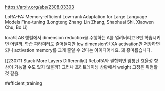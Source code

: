 https://arxiv.org/abs/2308.03303

LoRA-FA: Memory-efficient Low-rank Adaptation for Large Language Models Fine-tuning (Longteng Zhang, Lin Zhang, Shaohuai Shi, Xiaowen Chu, Bo Li)

lora의 AB 행렬에서 dimension reduction을 수행하는 A를 얼려버리고 B만 학습시키면 어떨까. 학습 파라미터도 줄어들지만 low dimension인 XA activation만 저장하면 되니 activation memory를 크게 줄일 수 있다는 아이디어네요. 꽤 흥미롭습니다.

[[230711 Stack More Layers Differently]] ReLoRA와 결합되면 엄청난 효율성 향상이 가능할 수도 있지 않을까? 그러나 프리트레이닝 상황에서 weight 고정은 위험할 것 같음.

#efficient_training 